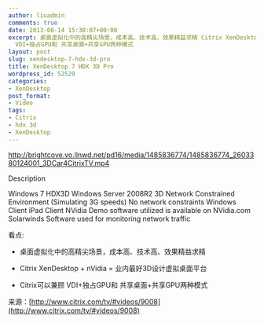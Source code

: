 ```yaml
---
author: liuadmin
comments: true
date: 2013-08-14 15:38:07+00:00
excerpt: 桌面虚拟化中的高精尖场景，成本高、技术高、效果精益求精 Citrix XenDesktop + nVidia = 业内最好3D设计虚拟桌面平台 Citrix可以兼顾
  VDI+独占GPU和 共享桌面+共享GPU两种模式
layout: post
slug: xendesktop-7-hdx-3d-pro
title: XenDesktop 7 HDX 3D Pro
wordpress_id: 52529
categories:
- XenDesktop
post_format:
- Video
tags:
- Citrix
- hdx 3d
- XenDesktop
---
```


http://brightcove.vo.llnwd.net/pd16/media/1485836774/1485836774_2603380124001_3DCar4CitrixTV.mp4

Description

Windows 7 HDX3D Windows Server 2008R2 3D Network Constrained Environment (Simulating 3G speeds) No network constraints Windows Client iPad Client NVidia Demo software utilized is available on NVidia.com Solarwinds Software used for monitoring network traffic




看点:







	
  * 桌面虚拟化中的高精尖场景，成本高、技术高、效果精益求精

	
  * Citrix XenDesktop + nVidia = 业内最好3D设计虚拟桌面平台

	
  * Citrix可以兼顾 VDI+独占GPU和 共享桌面+共享GPU两种模式


来源：[http://www.citrix.com/tv/#videos/9008](http://www.citrix.com/tv/#videos/9008)
